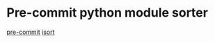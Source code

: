 Pre-commit python module sorter
===============================

[pre-commit](https://github.com/pre-commit)
[isort](https://github.com/timothycrosley/isort)
